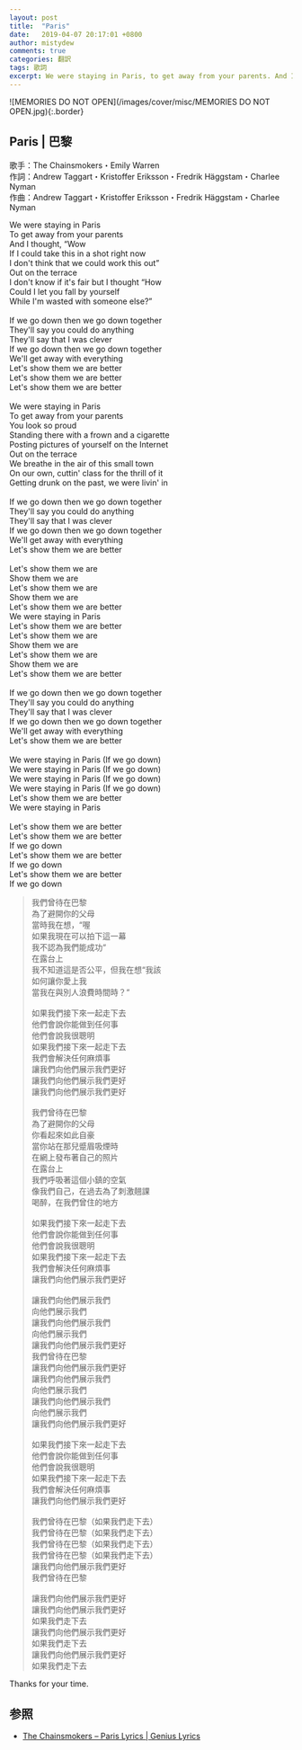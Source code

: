 ```yaml
---
layout: post
title:  "Paris"
date:   2019-04-07 20:17:01 +0800
author: mistydew
comments: true
categories: 翻訳
tags: 歌詞
excerpt: We were staying in Paris, to get away from your parents. And I thought, “Wow if I could take this in a shot right now, I don't think that we could work this out”. Out on the terrace. I don't know if it's fair but I thought “How could I let you fall by yourself, while I'm wasted with someone else?”
---
```

![MEMORIES DO NOT OPEN](/images/cover/misc/MEMORIES DO NOT OPEN.jpg){:.border}

## Paris | 巴黎

歌手：The Chainsmokers・Emily Warren<br>
作詞：Andrew Taggart・Kristoffer Eriksson・Fredrik Häggstam・Charlee Nyman<br>
作曲：Andrew Taggart・Kristoffer Eriksson・Fredrik Häggstam・Charlee Nyman

<div class="lyric-original">
<p>
We were staying in Paris<br>
To get away from your parents<br>
And I thought, “Wow<br>
If I could take this in a shot right now<br>
I don't think that we could work this out”<br>
Out on the terrace<br>
I don't know if it's fair but I thought “How<br>
Could I let you fall by yourself<br>
While I'm wasted with someone else?”<br>
<br>
If we go down then we go down together<br>
They'll say you could do anything<br>
They'll say that I was clever<br>
If we go down then we go down together<br>
We'll get away with everything<br>
Let's show them we are better<br>
Let's show them we are better<br>
Let's show them we are better<br>
<br>
We were staying in Paris<br>
To get away from your parents<br>
You look so proud<br>
Standing there with a frown and a cigarette<br>
Posting pictures of yourself on the Internet<br>
Out on the terrace<br>
We breathe in the air of this small town<br>
On our own, cuttin' class for the thrill of it<br>
Getting drunk on the past, we were livin' in<br>
<br>
If we go down then we go down together<br>
They'll say you could do anything<br>
They'll say that I was clever<br>
If we go down then we go down together<br>
We'll get away with everything<br>
Let's show them we are better<br>
<br>
Let's show them we are<br>
Show them we are<br>
Let's show them we are<br>
Show them we are<br>
Let's show them we are better<br>
We were staying in Paris<br>
Let's show them we are better<br>
Let's show them we are<br>
Show them we are<br>
Let's show them we are<br>
Show them we are<br>
Let's show them we are better<br>
<br>
If we go down then we go down together<br>
They'll say you could do anything<br>
They'll say that I was clever<br>
If we go down then we go down together<br>
We'll get away with everything<br>
Let's show them we are better<br>
<br>
We were staying in Paris (If we go down)<br>
We were staying in Paris (If we go down)<br>
We were staying in Paris (If we go down)<br>
We were staying in Paris (If we go down)<br>
Let's show them we are better<br>
We were staying in Paris<br>
<br>
Let's show them we are better<br>
Let's show them we are better<br>
If we go down<br>
Let's show them we are better<br>
If we go down<br>
Let's show them we are better<br>
If we go down
</p>
</div>

<div class="lyric-translation">
<blockquote>
我們曾待在巴黎<br>
為了避開你的父母<br>
當時我在想，“喔<br>
如果我現在可以拍下這一幕<br>
我不認為我們能成功“<br>
在露台上<br>
我不知道這是否公平，但我在想“我該<br>
如何讓你愛上我<br>
當我在與別人浪費時間時？“<br>
<br>
如果我們接下來一起走下去<br>
他們會說你能做到任何事<br>
他們會說我很聰明<br>
如果我們接下來一起走下去<br>
我們會解決任何麻煩事<br>
讓我們向他們展示我們更好<br>
讓我們向他們展示我們更好<br>
讓我們向他們展示我們更好<br>
<br>
我們曾待在巴黎<br>
為了避開你的父母<br>
你看起來如此自豪<br>
當你站在那兒蹙眉吸煙時<br>
在網上發布著自己的照片<br>
在露台上<br>
我們呼吸著這個小鎮的空氣<br>
像我們自己，在過去為了刺激翹課<br>
喝醉，在我們曾住的地方<br>
<br>
如果我們接下來一起走下去<br>
他們會說你能做到任何事<br>
他們會說我很聰明<br>
如果我們接下來一起走下去<br>
我們會解決任何麻煩事<br>
讓我們向他們展示我們更好<br>
<br>
讓我們向他們展示我們<br>
向他們展示我們<br>
讓我們向他們展示我們<br>
向他們展示我們<br>
讓我們向他們展示我們更好<br>
我們曾待在巴黎<br>
讓我們向他們展示我們更好<br>
讓我們向他們展示我們<br>
向他們展示我們<br>
讓我們向他們展示我們<br>
向他們展示我們<br>
讓我們向他們展示我們更好<br>
<br>
如果我們接下來一起走下去<br>
他們會說你能做到任何事<br>
他們會說我很聰明<br>
如果我們接下來一起走下去<br>
我們會解決任何麻煩事<br>
讓我們向他們展示我們更好<br>
<br>
我們曾待在巴黎（如果我們走下去）<br>
我們曾待在巴黎（如果我們走下去）<br>
我們曾待在巴黎（如果我們走下去）<br>
我們曾待在巴黎（如果我們走下去）<br>
讓我們向他們展示我們更好<br>
我們曾待在巴黎<br>
<br>
讓我們向他們展示我們更好<br>
讓我們向他們展示我們更好<br>
如果我們走下去<br>
讓我們向他們展示我們更好<br>
如果我們走下去<br>
讓我們向他們展示我們更好<br>
如果我們走下去
</blockquote>
</div>

Thanks for your time.

## 参照

* [The Chainsmokers – Paris Lyrics \| Genius Lyrics](https://genius.com/The-chainsmokers-paris-lyrics)
